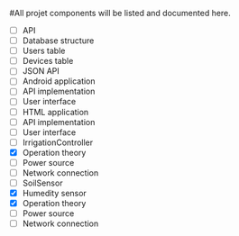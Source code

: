 #All projet components will be listed and documented here.
 - [ ] API
  - [ ] Database structure
   - [ ] Users table
   - [ ] Devices table
  - [ ] JSON API
  - [ ] Android application
   - [ ] API implementation
   - [ ] User interface
  - [ ] HTML application
   - [ ] API implementation
   - [ ] User interface
 - [ ] IrrigationController
  - [X] Operation theory
  - [ ] Power source
  - [ ] Network connection
 - [ ] SoilSensor
  - [X] Humedity sensor
  - [X] Operation theory
  - [ ] Power source
  - [ ] Network connection
